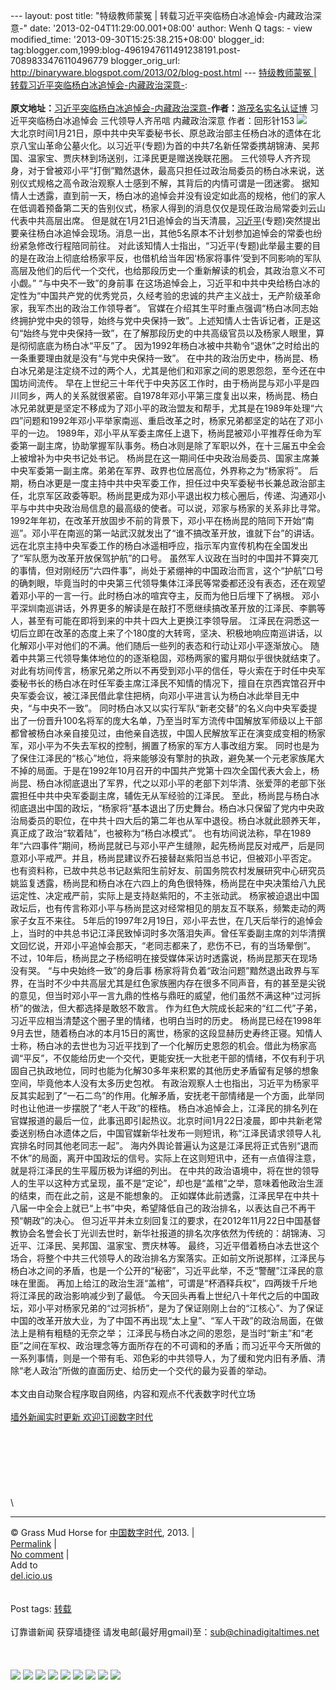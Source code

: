 --- layout: post title: "特级教师蒙冤 |
转载习近平突临杨白冰追悼会-内藏政治深意-" date:
'2013-02-04T11:29:00.001+08:00' author: Wenh Q tags: - view
modified\_time: '2013-09-30T15:25:38.215+08:00' blogger\_id:
tag:blogger.com,1999:blog-4961947611491238191.post-7089833476110496779
blogger\_orig\_url:
http://binaryware.blogspot.com/2013/02/blog-post.html --- [特级教师蒙冤
|
转载习近平突临杨白冰追悼会-内藏政治深意-](http://feedproxy.google.com/~r/chinagfwblog/~3/iXxGsut3PvY/):
\
\
**原文地址：**[习近平突临杨白冰追悼会-内藏政治深意-](http://blog.sina.com.cn/s/blog_b3c4cb0401015f2o.html "习近平突临杨白冰追悼会-内藏政治深意-")**作者：**[游茂名实名认证博](http://blog.sina.com.cn/u/3016018692 "游茂名实名认证博")
习近平突临杨白冰追悼会 三代领导人齐吊唁 内藏政治深意
作者：回形针153
[![](http://s15.sinaimg.cn/mw690/b3c4cb04td4b88bab2b6e&690)](http://blog.photo.sina.com.cn/showpic.html#url=http://s15.sinaimg.cn/orignal/b3c4cb04td4b88bab2b6e)
\
大北京时间1月21日，原中共中央军委秘书长、原总政治部主任杨白冰的遗体在北京八宝山革命公墓火化。以习近平(专题)为首的中共7名新任常委携胡锦涛、吴邦国、温家宝、贾庆林到场送别，江泽民更是赠送挽联花圈。
三代领导人齐齐现身，对于曾被邓小平“打倒”黯然退休，最高只担任过政治局委员的杨白冰来说，送别仪式规格之高令政治观察人士感到不解，其背后的内情可谓是一团迷雾。
据知情人士透露，直到前一天，杨白冰的追悼会并没有设定如此高的规格，他们的家人在低调着预备第二天的告别仪式，杨家人得到的消息仅仅是现任政治局常委刘云山代表中共高层出席。
但是就在1月21日追悼会的当天清晨，[习近平](https://meilizhongguo.biz/chinese/tag/%e4%b9%a0%e8%bf%91%e5%b9%b3/?category=10466 "标签 习近平 下的日志")(专题)突然提出要亲往杨白冰追悼会现场。消息一出，其他5名原本不计划参加追悼会的常委也纷纷紧急修改行程陪同前往。
对此该知情人士指出，“习近平(专题)此举最主要的目的是在政治上彻底给杨家平反，也借机给当年因‘杨家将事件’受到不同影响的军队高层及他们的后代一个交代，也给那段历史一个重新解读的机会，其政治意义不可小觑。”
“与中央不一致”的身前事
在这场追悼会上，习近平和中共中央给杨白冰的定性为“中国共产党的优秀党员，久经考验的忠诚的共产主义战士，无产阶级革命家，我军杰出的政治工作领导者”。
官媒在介绍其生平时重点强调“杨白冰同志始终拥护党中央的领导，始终与党中央保持一致”。上述知情人士告诉记者，正是这句“始终与党中央保持一致”，在了解那段历史的中共高级官员以及杨家人眼里，算是彻彻底底为杨白冰“平反”了。
因为1992年杨白冰被中共勒令“退休”之时给出的一条重要理由就是没有“与党中央保持一致”。
在中共的政治历史中，杨尚昆、杨白冰兄弟是注定绕不过的两个人，尤其是他们和邓家之间的恩恩怨怨，至今还在中国坊间流传。
早在上世纪三十年代于中央苏区工作时，由于杨尚昆与邓小平是四川同乡，两人的关系就很紧密。自1978年邓小平第三度复出以来，杨尚昆、杨白冰兄弟就更是坚定不移成为了邓小平的政治盟友和帮手，尤其是在1989年处理“六四”问题和1992年邓小平举家南巡、重启改革之时，杨家兄弟都坚定的站在了邓小平的一边。
1989年，邓小平从军委主席任上退下，杨尚昆被邓小平推荐任命为军委第一副主席，协助掌握军队事务。杨白冰则是除了军职以外，在十三届五中全会上被增补为中央书记处书记。
杨尚昆在这一期间任中央政治局委员、国家主席兼中央军委第一副主席。弟弟在军界、政界也位居高位，外界称之为“杨家将”。
后期，杨白冰更是一度主持中共中央军委工作，担任过中央军委秘书长兼总政治部主任，北京军区政委等职。杨尚昆更成为邓小平退出权力核心圈后，传递、沟通邓小平与中共中央政治局信息的最高级的使者。可以说，邓家与杨家的关系非比寻常。
1992年年初，在改革开放固步不前的背景下，邓小平在杨尚昆的陪同下开始“南巡”。邓小平在南巡的第一站武汉就发出了“谁不搞改革开放，谁就下台”的讲话。
远在北京主持中央军委工作的杨白冰遥相呼应，指示军内宣传机构在全国发出了“军队愿为改革开放保驾护航”的口号。
虽然军人议政在当时的中国并不算突兀的事情，但对刚经历“六四件事”，尚处于紧绷神的中国政治而言，这个“护航”口号的确刺眼，毕竟当时的中央第三代领导集体江泽民等常委都还没有表态，还在观望着邓小平的一言一行。此时杨白冰的喧宾夺主，反而为他日后埋下了祸根。
邓小平深圳南巡讲话，外界更多的解读是在敲打不愿继续搞改革开放的江泽民、李鹏等人，甚至有可能在即将到来的中共十四大上更换江李领导层。
江泽民在洞悉这一切后立即在改革的态度上来了个180度的大转弯，坚决、积极地响应南巡讲话，以化解邓小平对他们的不满。他们随后一些列的表态和行动让邓小平逐渐放心。
随着中共第三代领导集体地位的的逐渐稳固，邓杨两家的蜜月期似乎很快就结束了。对此有坊间传言，杨家兄弟之所以不再受到邓小平的信任，导火索在于时任中央军委秘书长的杨白冰在时任军委主席江泽民不知情的情况下，擅自在京西宾馆召开中央军委会议，被江泽民借此拿住把柄，向邓小平进言认为杨白冰此举目无中央，“与中央不一致”。
同时杨白冰又以实行军队“新老交替”的名义向中央军委提出了一份晋升100名将军的庞大名单，乃至当时军方流传中国解放军师级以上干部都曾被杨白冰亲自接见过，由他亲自选拔，中国人民解放军正在演变成变相的杨家军，邓小平为不失去军权的控制，搁置了杨家的军方人事改组方案。
同时也是为了保住江泽民的“核心”地位，将来能够没有擎肘的执政，避免某一个元老家族尾大不掉的局面。于是在1992年10月召开的中国共产党第十四次全国代表大会上，杨尚昆、杨白冰彻底退出了军界，代之以邓小平的老部下刘华清、张爱萍的老部下张震担任中共中央军委副主席，辅佐无从军经验的江泽民。
至此，杨尚昆与杨白冰彻底退出中国的政坛，“杨家将”基本退出了历史舞台。杨白冰只保留了党内中央政治局委员的职位，在中共十四大后的第二年也从军中退役。杨白冰就此颐养天年，真正成了政治“软着陆”，也被称为“杨白冰模式”。
也有坊间说法称，早在1989年“六四事件”期间，杨尚昆就已与邓小平产生缝隙，起先杨尚昆反对戒严，后是同意邓小平戒严。并且，杨尚昆建议乔石接替赵紫阳当总书记，但被邓小平否定。
也有资料称，已故中共总书记赵紫阳生前好友、前国务院农村发展研究中心研究员姚监复透露，杨尚昆和杨白冰在六四上的角色很特殊，杨尚昆在中央决策给八九民运定性、决定戒严前，实际上是支持赵紫阳的，不主张动武。
杨家被迫退出中国政坛后，也有传言称邓小平与杨尚昆这对经常相见的朋友互不联系，频繁走动的两家子女互不来往。
5年后的1997年2月19日，邓小平去世，在几天后举行的追悼会上，当时的中共总书记江泽民致悼词时多次落泪失声。曾任军委副主席的刘华清撰文回忆说，开邓小平追悼会那天，“老同志都来了，悲伤不已，有的当场晕倒”。
不过，10年后，杨尚昆之子杨绍明在接受媒体采访时透露说，杨尚昆那天在现场没有哭。
“与中央始终一致”的身后事
杨家将背负着“政治问题”黯然退出政界与军界，在当时不少中共高层尤其是红色家族圈内存在很多不同声音，有的甚至是尖锐的意见，但当时邓小平一言九鼎的性格与鼎旺的威望，他们虽然不满这种“过河拆桥”的做法，但大都选择是敢怒不敢言。
作为红色大院成长起来的“红二代”子弟，习近平应相当清楚这个圈子里的情绪，也明白当时的历史。
杨尚昆已经在1998年9月去世，随着杨白冰的本月15日的离世，杨家的这段显赫历史寿终正寝。知情人士称，杨白冰的去世也为习近平找到了一个化解历史恩怨的机会。借此为杨家高调“平反”，不仅能给历史一个交代，更能安抚一大批老干部的情绪，不仅有利于巩固自己执政地位，同时也能为化解30多年来积累的其他历史矛盾留有足够的想象空间，毕竟他本人没有太多历史包袱。
有政治观察人士也指出，习近平为杨家平反其实起到了“一石二鸟”的作用。化解矛盾，安抚老干部情绪是一个方面，此举同时也让他进一步摆脱了“老人干政”的桎梏。
杨白冰追悼会上，江泽民的排名列在官媒报道的最后一位，此事迅即引起热议。北京时间1月22日凌晨，即中共新老常委送别杨白冰遗体之后，中国官媒新华社发布一则短讯，称“江泽民请求领导人礼宾排名时同其他老同志一起”。
海内外舆论普遍认为这是江泽民将正式告别“退而不休”的局面，离开中国政坛的信号。实际上在这则短讯中，还有一点值得注意，就是将江泽民的生平履历极为详细的列出。
在中共的政治语境中，将在世的领导人的生平以这种方式呈现，虽不是“定论”，却也是“盖棺”之举，意味着他政治生涯的结束，而在此之前，这是不能想象的。
正如媒体此前透露，江泽民早在中共十八届一中全会上就已“上书”中央，希望降低自己的政治排名，以表达自己不再干预“朝政”的决心。
但习近平并未立刻回复江的要求，在2012年11月22日中国基督教协会名誉会长丁光训去世时，新华社报道的排名次序依然为传统的：胡锦涛、习近平、江泽民、吴邦国、温家宝、贾庆林等。
最终，习近平借着杨白冰去世这个场合，将整个中共三代领导人的政治排名方案落实。正如前文所说那样，江泽民与杨白冰之间的矛盾，也是一个公开的“秘密”，习近平此举，不乏“警醒”江泽民的意味在里面。
再加上给江的政治生涯“盖棺”，可谓是“杯酒释兵权”，四两拨千斤地将江泽民的政治影响减少到了最低。
今天回头再看上世纪八十年代之后的中国政坛，邓小平对杨家兄弟的“过河拆桥”，是为了保证刚刚上台的“江核心”、为了保证中国的改革开放大业，为了中国不再出现“太上皇”、“军人干政”的政治局面，在做法上是稍有粗糙的无奈之举；
江泽民与杨白冰之间的恩怨，是当时“新主”和“老臣”之间在军权、政治理念等方面所存在的不可调和的矛盾；而习近平今天所做的一系列事情，则是一个带有毛、邓色彩的中共领导人，为了缓和党内旧有矛盾、清除“老人政治”所做的直面历史、给历史一个交代的最为妥善的举动。
\
\
本文由自动聚合程序取自网络，内容和观点不代表数字时代立场\
\
[墙外新闻实时更新 欢迎订阅数字时代](http://eepurl.com/msuvD)\
\
\
\
\
\
\
\
\

* * * * *

© Grass Mud Horse for [中国数字时代](https://meilizhongguo.biz/chinese),
2013. |\
[Permalink](https://meilizhongguo.biz/chinese/2013/02/%e7%89%b9%e7%ba%a7%e6%95%99%e5%b8%88%e8%92%99%e5%86%a4-%e8%bd%ac%e8%bd%bd%e4%b9%a0%e8%bf%91%e5%b9%b3%e7%aa%81%e4%b8%b4%e6%9d%a8%e7%99%bd%e5%86%b0%e8%bf%bd%e6%82%bc%e4%bc%9a-%e5%86%85%e8%97%8f/)
|\
[No
comment](https://meilizhongguo.biz/chinese/2013/02/%e7%89%b9%e7%ba%a7%e6%95%99%e5%b8%88%e8%92%99%e5%86%a4-%e8%bd%ac%e8%bd%bd%e4%b9%a0%e8%bf%91%e5%b9%b3%e7%aa%81%e4%b8%b4%e6%9d%a8%e7%99%bd%e5%86%b0%e8%bf%bd%e6%82%bc%e4%bc%9a-%e5%86%85%e8%97%8f/#comments)
|\
Add to\
[del.icio.us](http://del.icio.us/post?url=https://meilizhongguo.biz/chinese/2013/02/%e7%89%b9%e7%ba%a7%e6%95%99%e5%b8%88%e8%92%99%e5%86%a4-%e8%bd%ac%e8%bd%bd%e4%b9%a0%e8%bf%91%e5%b9%b3%e7%aa%81%e4%b8%b4%e6%9d%a8%e7%99%bd%e5%86%b0%e8%bf%bd%e6%82%bc%e4%bc%9a-%e5%86%85%e8%97%8f/&title=%E7%89%B9%E7%BA%A7%E6%95%99%E5%B8%88%E8%92%99%E5%86%A4%20%7C%20%E8%BD%AC%E8%BD%BD%E4%B9%A0%E8%BF%91%E5%B9%B3%E7%AA%81%E4%B8%B4%E6%9D%A8%E7%99%BD%E5%86%B0%E8%BF%BD%E6%82%BC%E4%BC%9A-%E5%86%85%E8%97%8F%E6%94%BF%E6%B2%BB%E6%B7%B1%E6%84%8F-)\
\
\
Post tags:
[转载](https://meilizhongguo.biz/chinese/tag/%e8%bd%ac%e8%bd%bd/?category=10466)\
\
订靠谱新闻 获穿墙捷径
请发电邮(最好用gmail)至：sub@chinadigitaltimes.net\
\
\
\
[![](http://feeds.feedburner.com/~ff/chinagfwblog?d=yIl2AUoC8zA)](http://feeds.feedburner.com/~ff/chinagfwblog?a=iXxGsut3PvY:IFQ97VUE0k0:yIl2AUoC8zA)
[![](http://feeds.feedburner.com/~ff/chinagfwblog?i=iXxGsut3PvY:IFQ97VUE0k0:-BTjWOF_DHI)](http://feeds.feedburner.com/~ff/chinagfwblog?a=iXxGsut3PvY:IFQ97VUE0k0:-BTjWOF_DHI)
[![](http://feeds.feedburner.com/~ff/chinagfwblog?i=iXxGsut3PvY:IFQ97VUE0k0:F7zBnMyn0Lo)](http://feeds.feedburner.com/~ff/chinagfwblog?a=iXxGsut3PvY:IFQ97VUE0k0:F7zBnMyn0Lo)
[![](http://feeds.feedburner.com/~ff/chinagfwblog?i=iXxGsut3PvY:IFQ97VUE0k0:V_sGLiPBpWU)](http://feeds.feedburner.com/~ff/chinagfwblog?a=iXxGsut3PvY:IFQ97VUE0k0:V_sGLiPBpWU)
[![](http://feeds.feedburner.com/~ff/chinagfwblog?d=qj6IDK7rITs)](http://feeds.feedburner.com/~ff/chinagfwblog?a=iXxGsut3PvY:IFQ97VUE0k0:qj6IDK7rITs)
[![](http://feeds.feedburner.com/~ff/chinagfwblog?d=l6gmwiTKsz0)](http://feeds.feedburner.com/~ff/chinagfwblog?a=iXxGsut3PvY:IFQ97VUE0k0:l6gmwiTKsz0)
[![](http://feeds.feedburner.com/~ff/chinagfwblog?i=iXxGsut3PvY:IFQ97VUE0k0:gIN9vFwOqvQ)](http://feeds.feedburner.com/~ff/chinagfwblog?a=iXxGsut3PvY:IFQ97VUE0k0:gIN9vFwOqvQ)
[![](http://feeds.feedburner.com/~ff/chinagfwblog?d=TzevzKxY174)](http://feeds.feedburner.com/~ff/chinagfwblog?a=iXxGsut3PvY:IFQ97VUE0k0:TzevzKxY174)
![](http://feeds.feedburner.com/~r/chinagfwblog/~4/iXxGsut3PvY)

